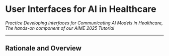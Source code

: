 # User Interfaces for AI in Healthcare 
*Practice Developing Interfaces for Communicating AI Models in Healthcare, The hands-on component of our AIME 2025 Tutorial*

---
##  Rationale and Overview

